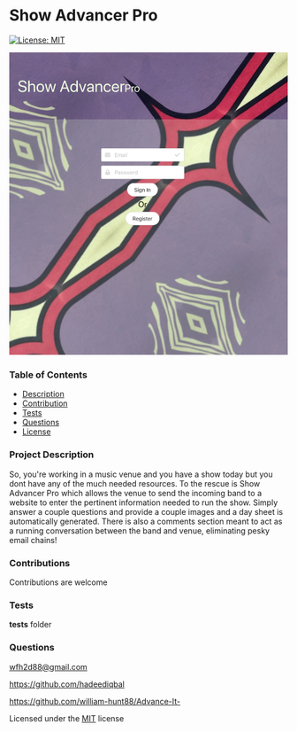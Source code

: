  # Show Advancer Pro
  [![License: MIT](https://img.shields.io/badge/License-MIT-yellow.svg)](https://opensource.org/licenses/MIT) 

  <img src = "screenshot.png" >
  
  ### Table of Contents
  * [Description](#project-description)
  * [Contribution](#contributions)
  * [Tests](#tests)
  * [Questions](#questions)
  * [License](#license)
  
  ### Project Description
  So, you're working in a music venue and you have a show today but you dont have any of the much needed resources. To the rescue is Show Advancer Pro which allows the venue to send the incoming band to a website to enter the pertinent information needed to run the show. Simply answer a couple questions and provide a couple images and a day sheet is automatically generated. There is also a comments section meant to act as a running conversation between the band and venue, eliminating pesky email chains!

  ### Contributions
  Contributions are welcome

  ### Tests
  __tests__ folder

  ### Questions
  wfh2d88@gmail.com <br> 

  https://github.com/hadeediqbal

  https://github.com/william-hunt88/Advance-It-
  
  
  Licensed under the [MIT](https://github.com/william-hunt88/Advance-It-/blob/main/LICENSE.txt) license
